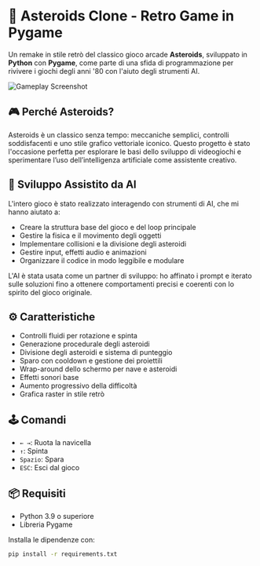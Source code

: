 # 🚀 Asteroids Clone - Retro Game in Pygame

Un remake in stile retrò del classico gioco arcade **Asteroids**, sviluppato in **Python** con **Pygame**, come parte di una sfida di programmazione per rivivere i giochi degli anni '80 con l'aiuto degli strumenti AI.

![Gameplay Screenshot](Screenshots.png)

## 🎮 Perché Asteroids?

Asteroids è un classico senza tempo: meccaniche semplici, controlli soddisfacenti e uno stile grafico vettoriale iconico. Questo progetto è stato l'occasione perfetta per esplorare le basi dello sviluppo di videogiochi e sperimentare l’uso dell’intelligenza artificiale come assistente creativo.

## 🤖 Sviluppo Assistito da AI

L'intero gioco è stato realizzato interagendo con strumenti di AI, che mi hanno aiutato a:

- Creare la struttura base del gioco e del loop principale
- Gestire la fisica e il movimento degli oggetti
- Implementare collisioni e la divisione degli asteroidi
- Gestire input, effetti audio e animazioni
- Organizzare il codice in modo leggibile e modulare

L'AI è stata usata come un partner di sviluppo: ho affinato i prompt e iterato sulle soluzioni fino a ottenere comportamenti precisi e coerenti con lo spirito del gioco originale.

## ⚙️ Caratteristiche

- Controlli fluidi per rotazione e spinta
- Generazione procedurale degli asteroidi
- Divisione degli asteroidi e sistema di punteggio
- Sparo con cooldown e gestione dei proiettili
- Wrap-around dello schermo per nave e asteroidi
- Effetti sonori base
- Aumento progressivo della difficoltà
- Grafica raster in stile retrò

## 🕹️ Comandi

- `← →`: Ruota la navicella
- `↑`: Spinta
- `Spazio`: Spara
- `ESC`: Esci dal gioco

## 📦 Requisiti

- Python 3.9 o superiore
- Libreria Pygame

Installa le dipendenze con:

```bash
pip install -r requirements.txt
